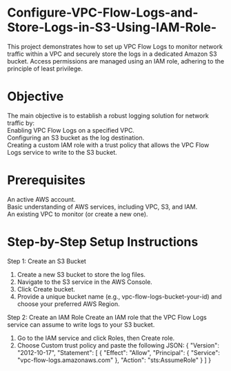 # Configure-VPC-Flow-Logs-and-Store-Logs-in-S3-Using-IAM-Role-
This project demonstrates how to set up VPC Flow Logs to monitor network traffic within a VPC and securely store the logs in a dedicated Amazon S3 bucket. Access permissions are managed using an IAM role, adhering to the principle of least privilege.
# Objective
The main objective is to establish a robust logging solution for network traffic by:  
Enabling VPC Flow Logs on a specified VPC.  
Configuring an S3 bucket as the log destination.  
Creating a custom IAM role with a trust policy that allows the VPC Flow Logs service to write to the S3 bucket.  
# Prerequisites  
An active AWS account.  
Basic understanding of AWS services, including VPC, S3, and IAM.  
An existing VPC to monitor (or create a new one).  
# Step-by-Step Setup Instructions  
Step 1: Create an S3 Bucket     
1. Create a new S3 bucket to store the log files.  
2. Navigate to the S3 service in the AWS Console.  
3. Click Create bucket.  
4. Provide a unique bucket name (e.g., vpc-flow-logs-bucket-your-id) and choose your preferred AWS Region.  

Step 2: Create an IAM Role
Create an IAM role that the VPC Flow Logs service can assume to write logs to your S3 bucket.
1. Go to the IAM service and click Roles, then Create role.  
2. Choose Custom trust policy and paste the following JSON:
   {
  "Version": "2012-10-17",
  "Statement": [
    {
      "Effect": "Allow",
      "Principal": {
        "Service": "vpc-flow-logs.amazonaws.com"
      },
      "Action": "sts:AssumeRole"
    }
  ]
}  

